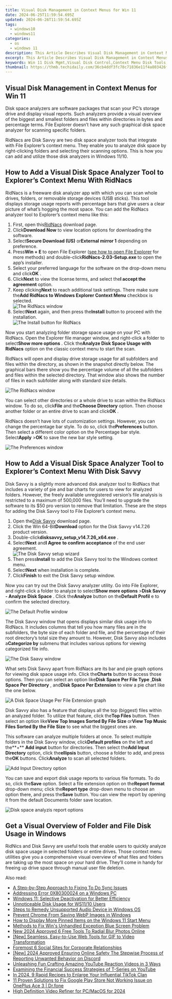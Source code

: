```yaml
---
title: Visual Disk Management in Context Menus for Win 11
date: 2024-06-25T11:59:54.695Z
updated: 2024-06-26T11:59:54.695Z
tags:
  - windows10
  - windows11
categories:
  - os
  - windows 11
description: This Article Describes Visual Disk Management in Context Menus for Win 11
excerpt: This Article Describes Visual Disk Management in Context Menus for Win 11
keywords: Win 11 Disk Mgmt,Visual Disk Control,Context Menu Disk Tools,Win11 Disk GUI,Disk Management Visor,Menubar Disk Handlers,Win 11 Disk UI
thumbnail: https://thmb.techidaily.com/36cb4ddf3fc78c71836e11f4a803426f35040ec4e34c37b6c57cca04ad1d4891.jpg
---
```


## Visual Disk Management in Context Menus for Win 11

 Disk space analyzers are software packages that scan your PC’s storage drive and display visual reports. Such analyzers provide a visual overview of the biggest and smallest folders and files within directories in bytes and percentage terms. File Explorer doesn’t have any such graphical disk space analyzer for scanning specific folders.

 RidNacs are Disk Savvy are two disk space analyzer tools that integrate with File Explorer’s context menu. They enable you to analyze disk space by right-clicking folders and selecting their scanning options. This is how you can add and utilize those disk analyzers in Windows 11/10.

## How to Add a Visual Disk Space Analyzer Tool to Explorer’s Context Menu With RidNacs

 RidNacs is a freeware disk analyzer app with which you can scan whole drives, folders, or removable storage devices (USB sticks). This tool displays storage usage reports with percentage bars that give users a clear picture of what’s hogging the most space. You can add the RidNacs analyzer tool to Explorer’s context menu like this:

1. First, open this[RidNacs](https://www.softpedia.com/get/System/Hard-Disk-Utils/RidNacs.shtml) download page.
2. Click**Download Now** to view location options for downloading the software.
3. Select**Secure Download (US)** or**External mirror 1** depending on preference.
4. Press**Win + E** to open File Explorer ([see how to open File Explorer](https://www.makeuseof.com/windows-open-file-explorer/) for more methods) and double-click**RidNacs-2.03-Setup.exe** to open the app’s installer.
5. Select your preferred language for the software on the drop-down menu and click**OK** .
6. Click**Next** to view the license terms, and select the**I accept the agreement** option.
7. Keep clicking**Next** to reach additional task settings. There make sure the**Add RidNacs to Windows Explorer Context Menu** checkbox is selected.  
![The RidNacs window](https://static1.makeuseofimages.com/wordpress/wp-content/uploads/2023/02/ridnac-setup-window.jpg)
8. Select**Next** again, and then press the**Install** button to proceed with the installation.  
![The Install button for RidNacs](https://static1.makeuseofimages.com/wordpress/wp-content/uploads/2023/02/setup-ridnac.jpg)

 Now you start analyzing folder storage space usage on your PC with RidNacs. Open the Explorer file manager window, and right-click a folder to select**Show more options** . Click the**Analyze Disk Space Usage with RidNacs** option on the classic context menu to start the scan.

 RidNacs will open and display drive storage usage for all subfolders and files within the directory, as shown in the snapshot directly below. The graphical bars there show you the percentage volume of all the subfolders and files within the selected directory. That window also shows the number of files in each subfolder along with standard size details.

![The RidNacs window](https://static1.makeuseofimages.com/wordpress/wp-content/uploads/2023/02/ridnacs-window.jpg)

 You can select other directories or a whole drive to scan within the RidNacs window. To do so, click**File** and the**Choose Directory** option. Then choose another folder or an entire drive to scan and click**OK** .

 RidNacs doesn’t have lots of customization settings. However, you can change the percentage bar style. To do so, click the**Preferences** button. Then select a different color option on the Percentage bar style. Select**Apply** \>**OK** to save the new bar style setting.

![The Preferences window](https://static1.makeuseofimages.com/wordpress/wp-content/uploads/2023/02/preferences-window.jpg)

## How to Add a Visual Disk Space Analyzer Tool to Explorer’s Context Menu With Disk Savvy

 Disk Savvy is a slightly more advanced disk analyzer tool to RidNacs that includes a variety of pie and bar charts for users to view for analyzed folders. However, the freely available unregistered version’s file analysis is restricted to a maximum of 500,000 files. You’ll need to upgrade the software to its $50 pro version to remove that limitation. These are the steps for adding the Disk Savvy tool to File Explorer’s context menu.

1. Open the[Disk Savvy](https://www.disksavvy.com/downloads.html) download page.
2. Click the Win 64-Bit**Download** option for the Disk Savvy v14.7.26 product version.
3. Double-click**disksavvy\_setup\_v14.7.26\_x64.exe** .
4. Select**Next** and**I Agree** **to confirm acceptance** of the end user agreement.  
![The Disk Savvy setup wizard](https://static1.makeuseofimages.com/wordpress/wp-content/uploads/2023/02/disk-savvy-window.jpg)
5. Then press**Install** to add the Disk Savvy tool to the Windows context menu.
6. Select**Next** when installation is complete.
7. Click**Finish** to exit the Disk Savvy setup window.

 Now you can try out the Disk Savvy analyzer utility. Go into File Explorer, and right-click a folder to analyze to select**Show more options** \>**Disk Savvy - Analyze Disk Space** . Click the**Analyze** button on the**Default Profil** e to confirm the selected directory.

![The Default Profile window](https://static1.makeuseofimages.com/wordpress/wp-content/uploads/2023/02/default-profile.jpg)

 The Disk Savvy window that opens displays similar disk usage info to RidNacs. It includes columns that tell you how many files are in the subfolders, the byte size of each folder and file, and the percentage of their root directory’s total size they amount to. However, Disk Savvy also includes a**Categorize by** submenu that includes various options for viewing categorized file info.

![The Disk Saavy window](https://static1.makeuseofimages.com/wordpress/wp-content/uploads/2023/02/disk-savvy-window2.jpg)

 What sets Disk Savvy apart from RidNacs are its bar and pie graph options for viewing disk space usage info. Click the**Charts** button to access those options. Then you can select an option like**Disk Space Per File Type** ,**Disk Space Per Directory** , and**Disk Space Per Extension** to view a pie chart like the one below.

![A Disk Space Usage Per File Extension graph](https://static1.makeuseofimages.com/wordpress/wp-content/uploads/2023/02/disk-space-usage-window.jpg)

 Disk Savvy also has a feature that displays all the top (biggest) files within an analyzed folder. To utilize that feature, click the**Top Files** button. Then select an option like**View Top Images Sorted By File Size** or**View Top Music Files Sorted By the File Size** to see what the biggest ones are.

 This software can analyze multiple folders at once. To select multiple folders in the Disk Savvy window, click**Default profiles** on the left and the**+** **Add** **input** button for directories. Then select the**Add Input Directory** option, click the**ellipsis** button, choose a folder to add, and press the**OK** buttons. Click**Analyze** to scan all selected folders.

![Add Input Directory option](https://static1.makeuseofimages.com/wordpress/wp-content/uploads/2023/02/add-input-directory.jpg)

 You can save and export disk usage reports to various file formats. To do so, click the**Save** option. Select a file extension option on the**Report format** drop-down menu; click the**Report type** drop-down menu to choose an option there, and press the**Save** button. You can view the report by opening it from the default Documents folder save location.

![Disk space analyzis report options](https://static1.makeuseofimages.com/wordpress/wp-content/uploads/2023/02/disk-report-options.jpg)

## Get a Visual Overview of Folder and File Disk Usage in Windows

 RidNics and Disk Savvy are useful tools that enable users to quickly analyze disk space usage in selected folders or entire drives. Those context menu utilities give you a comprehensive visual overview of what files and folders are taking up the most space on your hard drive. They’ll come in handy for freeing up drive space through manual user file deletion.

<ins class="adsbygoogle"
     style="display:block"
     data-ad-format="autorelaxed"
     data-ad-client="ca-pub-7571918770474297"
     data-ad-slot="1223367746"></ins>



<ins class="adsbygoogle"
     style="display:block"
     data-ad-client="ca-pub-7571918770474297"
     data-ad-slot="8358498916"
     data-ad-format="auto"
     data-full-width-responsive="true"></ins>

<span class="atpl-alsoreadstyle">Also read:</span>
<div><ul>
<li><a href="https://windows11.techidaily.com/a-step-by-step-approach-to-fixing-to-do-sync-issues/"><u>A Step-by-Step Approach to Fixing To Do Sync Issues</u></a></li>
<li><a href="https://windows11.techidaily.com/addressing-error-0x80300024-on-a-windows-pc/"><u>Addressing Error 0X80300024 on a Windows PC</u></a></li>
<li><a href="https://windows11.techidaily.com/windows-11-selective-deactivation-for-better-efficiency/"><u>Windows 11: Selective Deactivation for Better Efficiency</u></a></li>
<li><a href="https://windows11.techidaily.com/unnoticeable-disk-usage-for-ws1110-users/"><u>Unnoticeable Disk Usage for WS11/10 Users</u></a></li>
<li><a href="https://windows11.techidaily.com/steps-to-remedy-unsupported-audio-device-in-windows-os/"><u>Steps to Remedy Unsupported Audio Device in Windows OS</u></a></li>
<li><a href="https://windows11.techidaily.com/prevent-chrome-from-saving-webp-images-in-windows/"><u>Prevent Chrome From Saving WebP Images in Windows</u></a></li>
<li><a href="https://windows11.techidaily.com/how-to-display-more-pinned-items-on-the-windows-11-start-menu/"><u>How to Display More Pinned Items on the Windows 11 Start Menu</u></a></li>
<li><a href="https://windows11.techidaily.com/methods-to-fix-wins-unhandled-exception-blue-screen-problem/"><u>Methods to Fix Win's Unhandled Exception Blue Screen Problem</u></a></li>
<li><a href="https://ai-video-editing.techidaily.com/new-2024-approved-6-free-tools-to-radial-blur-photos-online/"><u>New 2024 Approved 6 Free Tools To Radial Blur Photos Online</u></a></li>
<li><a href="https://extra-support.techidaily.com/new-seamless-easy-to-use-web-tools-for-gif-to-video-transformation/"><u>[New] Seamless, Easy-to-Use Web Tools for GIF to Video Transformation</u></a></li>
<li><a href="https://extra-lessons.techidaily.com/foremost-6-social-sites-for-corporate-relationships/"><u>Foremost 6 Social Sites for Corporate Relationships</u></a></li>
<li><a href="https://discord-videos.techidaily.com/new-2024-approved-ensuring-online-safety-the-stepwise-process-of-reporting-unwanted-behavior-on-discord/"><u>[New] 2024 Approved  Ensuring Online Safety  The Stepwise Process of Reporting Unwanted Behavior on Discord</u></a></li>
<li><a href="https://youtube-videos.techidaily.com/unleashing-fun-crafting-amazing-youtube-reaction-videos-in-3-ways/"><u>Unleashing Fun  Crafting Amazing YouTube Reaction Videos in 3 Ways</u></a></li>
<li><a href="https://youtube-video-recordings.techidaily.com/examining-the-financial-success-strategies-of-t-series-on-youtube/"><u>Examining the Financial Success Strategies of T-Series on YouTube</u></a></li>
<li><a href="https://tiktok-video-recordings.techidaily.com/in-2024-9-rapid-recipes-to-enlarge-your-influential-tiktok-clan/"><u>In 2024, 9 Rapid Recipes to Enlarge Your Influential TikTok Clan</u></a></li>
<li><a href="https://howto.techidaily.com/11-proven-solutions-to-fix-google-play-store-not-working-issue-on-oneplus-ace-3-drfone-by-drfone-fix-android-problems-fix-android-problems/"><u>11 Proven Solutions to Fix Google Play Store Not Working Issue on OnePlus Ace 3 | Dr.fone</u></a></li>
<li><a href="https://some-knowledge.techidaily.com/high-definition-video-refiner-for-pcmacos-for-2024/"><u>High Definition Video Refiner for PC/MacOS for 2024</u></a></li>
</ul></div>
